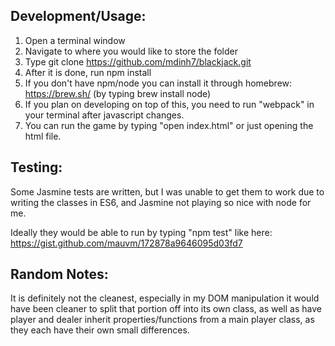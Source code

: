 ## Development/Usage:

1. Open a terminal window
2. Navigate to where you would like to store the folder
3. Type git clone https://github.com/mdinh7/blackjack.git
4. After it is done, run npm install
5. If you don't have npm/node you can install it through homebrew: https://brew.sh/ (by typing brew install node)
6. If you plan on developing on top of this, you need to run "webpack" in your terminal after javascript changes.
7. You can run the game by typing "open index.html" or just opening the html file.

## Testing:

Some Jasmine tests are written, but I was unable to get them to work due to writing the classes in ES6, and Jasmine not playing so nice with node for me.

Ideally they would be able to run by typing "npm test" like here: https://gist.github.com/mauvm/172878a9646095d03fd7


## Random Notes:

It is definitely not the cleanest, especially in my DOM manipulation it would have been cleaner to split that portion off into its own class, as well as have player and dealer inherit properties/functions from a main player class, as they each have their own small differences.


